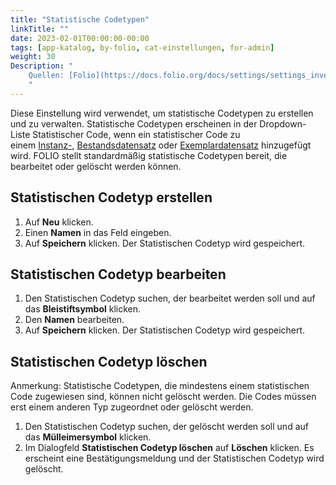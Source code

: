 ```yaml
---
title: "Statistische Codetypen"
linkTitle: ""
date: 2023-02-01T00:00:00-00:00
tags: [app-katalog, by-folio, cat-einstellungen, for-admin]
weight: 30
Description: "
    Quellen: [Folio](https://docs.folio.org/docs/settings/settings_inventory/settings_inventory/#settings--inventory--statistical-code-types) & [GBV](https://info.gbv.de/display/FOLIOGBVEXTERN/Einstellungen+(Katalog):+Statistische+Codetypen)
    "
---
```


Diese Einstellung wird verwendet, um statistische Codetypen zu erstellen und zu verwalten. Statistische Codetypen erscheinen in der Dropdown-Liste Statistischer Code, wenn ein statistischer Code zu einem [Instanz-](https://info.gbv.de/display/FOLIOGBVEXTERN/Folio%3A+Instanzdatensatz+manuell+in+FOLIO+erstellen), [Bestandsdatensatz](https://info.gbv.de/pages/viewpage.action?pageId=852492467) oder [Exemplardatensatz](https://info.gbv.de/pages/viewpage.action?pageId=852492470) hinzugefügt wird. FOLIO stellt standardmäßig statistische Codetypen bereit, die bearbeitet oder gelöscht werden können.

## Statistischen Codetyp erstellen

1.  Auf **Neu** klicken.
2.  Einen **Namen** in das Feld eingeben.
3.  Auf **Speichern** klicken. Der Statistischen Codetyp wird gespeichert.

## Statistischen Codetyp bearbeiten

1.  Den Statistischen Codetyp suchen, der bearbeitet werden soll und auf das **Bleistiftsymbol** klicken.
2.  Den **Namen** bearbeiten.
3.  Auf **Speichern** klicken. Der Statistischen Codetyp wird gespeichert.

## Statistischen Codetyp löschen

Anmerkung: Statistische Codetypen, die mindestens einem statistischen Code zugewiesen sind, können nicht gelöscht werden. Die Codes müssen erst einem anderen Typ zugeordnet oder gelöscht werden.

1.  Den Statistischen Codetyp suchen, der gelöscht werden soll und auf das **Mülleimersymbol** klicken.
2.  Im Dialogfeld **Statistischen Codetyp löschen** auf **Löschen** klicken. Es erscheint eine Bestätigungsmeldung und der Statistischen Codetyp wird gelöscht.
